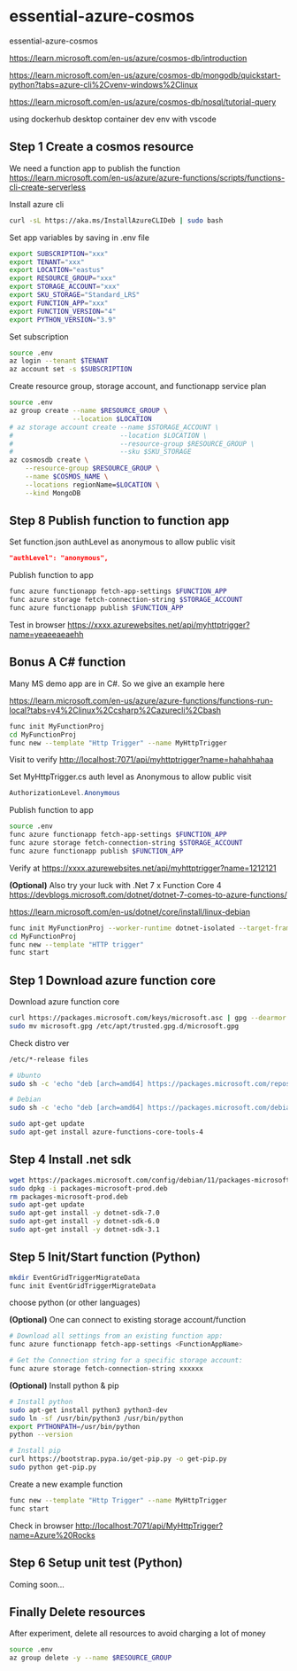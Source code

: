 # essential-azure-cosmos

essential-azure-cosmos

<https://learn.microsoft.com/en-us/azure/cosmos-db/introduction>

<https://learn.microsoft.com/en-us/azure/cosmos-db/mongodb/quickstart-python?tabs=azure-cli%2Cvenv-windows%2Clinux>

<https://learn.microsoft.com/en-us/azure/cosmos-db/nosql/tutorial-query>

using dockerhub desktop container dev env with vscode

## Step 1 Create a cosmos resource

We need a function app to publish the function
<https://learn.microsoft.com/en-us/azure/azure-functions/scripts/functions-cli-create-serverless>

Install azure cli

```bash
curl -sL https://aka.ms/InstallAzureCLIDeb | sudo bash
```

Set app variables by saving in .env file

```bash
export SUBSCRIPTION="xxx"
export TENANT="xxx"
export LOCATION="eastus"
export RESOURCE_GROUP="xxx"
export STORAGE_ACCOUNT="xxx"
export SKU_STORAGE="Standard_LRS"
export FUNCTION_APP="xxx"
export FUNCTION_VERSION="4"
export PYTHON_VERSION="3.9"
```

Set subscription

```bash
source .env
az login --tenant $TENANT
az account set -s $SUBSCRIPTION
```

Create resource group, storage account, and functionapp service plan

```bash
source .env
az group create --name $RESOURCE_GROUP \
                --location $LOCATION
# az storage account create --name $STORAGE_ACCOUNT \
#                           --location $LOCATION \
#                           --resource-group $RESOURCE_GROUP \
#                           --sku $SKU_STORAGE
az cosmosdb create \
    --resource-group $RESOURCE_GROUP \
    --name $COSMOS_NAME \
    --locations regionName=$LOCATION \
    --kind MongoDB
```

## Step 8 Publish function to function app

Set function.json authLevel as anonymous to allow public visit

```json
"authLevel": "anonymous",
```

Publish function to app

```bash
func azure functionapp fetch-app-settings $FUNCTION_APP
func azure storage fetch-connection-string $STORAGE_ACCOUNT
func azure functionapp publish $FUNCTION_APP
```

Test in browser <https://xxxx.azurewebsites.net/api/myhttptrigger?name=yeaeeaeaehh>

## Bonus A C# function

Many MS demo app are in C#. So we give an example here

<https://learn.microsoft.com/en-us/azure/azure-functions/functions-run-local?tabs=v4%2Clinux%2Ccsharp%2Cazurecli%2Cbash>

```bash
func init MyFunctionProj
cd MyFunctionProj
func new --template "Http Trigger" --name MyHttpTrigger
```

Visit to verify <http://localhost:7071/api/myhttptrigger?name=hahahhahaa>

Set MyHttpTrigger.cs auth level as Anonymous to allow public visit

```C#
AuthorizationLevel.Anonymous
```

Publish function to app

```bash
source .env
func azure functionapp fetch-app-settings $FUNCTION_APP
func azure storage fetch-connection-string $STORAGE_ACCOUNT
func azure functionapp publish $FUNCTION_APP
```

Verify at <https://xxxx.azurewebsites.net/api/myhttptrigger?name=1212121>

**(Optional)** Also try your luck with .Net 7 x Function Core 4
<https://devblogs.microsoft.com/dotnet/dotnet-7-comes-to-azure-functions/>

<https://learn.microsoft.com/en-us/dotnet/core/install/linux-debian>

```bash
func init MyFunctionProj --worker-runtime dotnet-isolated --target-framework net7.0
cd MyFunctionProj
func new --template "HTTP trigger"
func start
```

## Step 1 Download azure function core

Download azure function core

```bash
curl https://packages.microsoft.com/keys/microsoft.asc | gpg --dearmor > microsoft.gpg
sudo mv microsoft.gpg /etc/apt/trusted.gpg.d/microsoft.gpg
```

Check distro ver

```bash
/etc/*-release files

# Ubunto
sudo sh -c 'echo "deb [arch=amd64] https://packages.microsoft.com/repos/microsoft-ubuntu-$(lsb_release -cs)-prod $(lsb_release -cs) main" > /etc/apt/sources.list.d/dotnetdev.list'

# Debian
sudo sh -c 'echo "deb [arch=amd64] https://packages.microsoft.com/debian/$(lsb_release -rs | cut -d'.' -f 1)/prod $(lsb_release -cs) main" > /etc/apt/sources.list.d/dotnetdev.list'
```

```bash
sudo apt-get update
sudo apt-get install azure-functions-core-tools-4
```

## Step 4 Install .net sdk

```bash
wget https://packages.microsoft.com/config/debian/11/packages-microsoft-prod.deb -O packages-microsoft-prod.deb
sudo dpkg -i packages-microsoft-prod.deb
rm packages-microsoft-prod.deb
sudo apt-get update
sudo apt-get install -y dotnet-sdk-7.0
sudo apt-get install -y dotnet-sdk-6.0
sudo apt-get install -y dotnet-sdk-3.1
```

## Step 5 Init/Start function (Python)

```bash
mkdir EventGridTriggerMigrateData
func init EventGridTriggerMigrateData
```

choose python (or other languages)

**(Optional)** One can connect to existing storage account/function

```bash
# Download all settings from an existing function app:
func azure functionapp fetch-app-settings <FunctionAppName>

# Get the Connection string for a specific storage account:
func azure storage fetch-connection-string xxxxxx
```

**(Optional)** Install python & pip

```bash
# Install python
sudo apt-get install python3 python3-dev
sudo ln -sf /usr/bin/python3 /usr/bin/python
export PYTHONPATH=/usr/bin/python
python --version

# Install pip
curl https://bootstrap.pypa.io/get-pip.py -o get-pip.py
sudo python get-pip.py
```

Create a new example function

```bash
func new --template "Http Trigger" --name MyHttpTrigger
func start
```

Check in browser <http://localhost:7071/api/MyHttpTrigger?name=Azure%20Rocks>

## Step 6 Setup unit test (Python)

Coming soon...

## Finally Delete resources

After experiment, delete all resources to avoid charging a lot of money

```bash
source .env
az group delete -y --name $RESOURCE_GROUP
```
